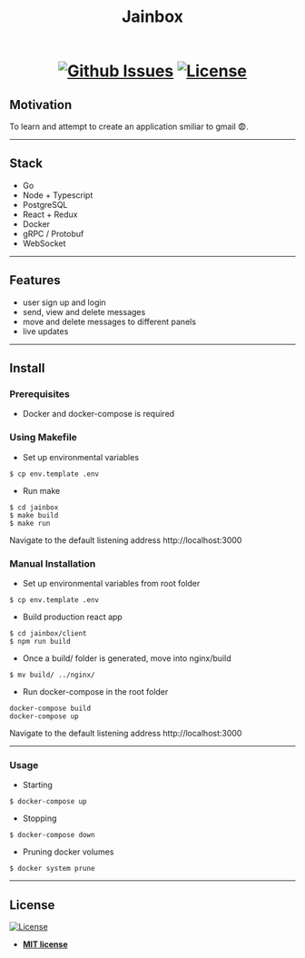 <h1 align="center">
Jainbox

<br>
<br>

[![Github Issues](https://img.shields.io/github/issues/fangweb/jainbox)](https://img.shields.io/github/issues/fangweb/jainbox) [![License](http://img.shields.io/:license-mit-blue.svg?style=flat-square)](http://badges.mit-license.org) 
</h1>

## Motivation
To learn and attempt to create an application smiliar to gmail :fearful:. 

---

## Stack

- Go
- Node + Typescript
- PostgreSQL
- React + Redux
- Docker
- gRPC / Protobuf
- WebSocket

---

## Features
- user sign up and login
- send, view and delete messages
- move and delete messages to different panels
- live updates

---

## Install

### Prerequisites
- Docker and docker-compose is required

### Using Makefile

- Set up environmental variables
```shell
$ cp env.template .env
```

- Run make
```shell
$ cd jainbox
$ make build
$ make run
```

Navigate to the default listening address http://localhost:3000

### Manual Installation

- Set up environmental variables from root folder
```shell
$ cp env.template .env
```

- Build production react app
```shell
$ cd jainbox/client
$ npm run build
```

- Once a build/ folder is generated, move into nginx/build
```shell
$ mv build/ ../nginx/
```

- Run docker-compose in the root folder
```shell
docker-compose build
docker-compose up
```

Navigate to the default listening address http://localhost:3000

---

### Usage

- Starting
```shell
$ docker-compose up
```

- Stopping
```shell
$ docker-compose down
```

- Pruning docker volumes
```shell
$ docker system prune 
```

---

## License

[![License](http://img.shields.io/:license-mit-blue.svg?style=flat-square)](http://badges.mit-license.org)

- **[MIT license](http://opensource.org/licenses/mit-license.php)**
